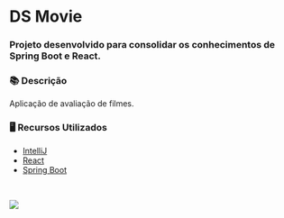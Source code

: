 # DS Movie

### Projeto desenvolvido para consolidar os conhecimentos de Spring Boot e React.

### 📚  Descrição

Aplicação de avaliação de filmes.

### 🖥️  Recursos Utilizados

- [IntelliJ](https://www.jetbrains.com/pt-br/idea/)
- [React](https://pt-br.reactjs.org/)
- [Spring Boot](https://spring.io/projects/spring-boot)


&nbsp;


<a href="https://www.linkedin.com/in/claudia-nogueira-dos-anjos-b71726215/" target="_blank">
        <img src="https://img.shields.io/badge/claudiaanjos-%230077B5.svg?&style=for-the-badge&logo=linkedin&logoColor=white&link=mailto:https://www.linkedin.com/in/claudia-nogueira-dos-anjos-093407180/">
</a>
